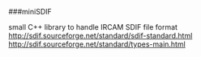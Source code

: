 ###miniSDIF

small C++ library to handle IRCAM SDIF file format
http://sdif.sourceforge.net/standard/sdif-standard.html
http://sdif.sourceforge.net/standard/types-main.html


